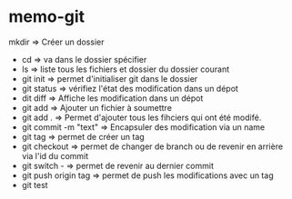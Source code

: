 # memo-git

mkdir => Créer un dossier

- cd <foldername> => va dans le dossier spécifier
- ls => liste tous les fichiers et dossier du dossier courant
- git init => permet d'initialiser git dans le dossier
- git status => vérifiez l'état des modification dans un dépot
- dit diff => Affiche les modification dans un dépot
- git add <filename> => Ajouter un fichier à soumettre
- git add . => Permet d'ajouter tous les fihciers qui ont été modifé.
- git commit -m "text" => Encapsuler des modification via un name
- git tag => permet de créer un tag
- git checkout => permet de changer de branch ou de revenir en arrière via l'id du commit
- git switch - => permet de revenir au dernier commit
- git push origin tag => permet de push les modifications avec un tag
- git test